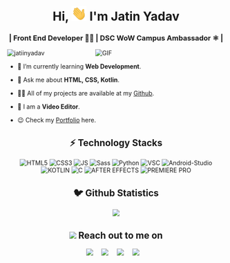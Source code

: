 <h1 align="center">Hi, <img src="https://github.com/ABSphreak/ABSphreak/blob/master/gifs/Hi.gif" width="35px"> I'm  Jatin Yadav </h1>
<h3 align="center"> | Front End Developer 👨‍💻 | DSC WoW Campus Ambassador ⚛️ | </h3>

<img align="right" alt="GIF" src="https://cdn.dribbble.com/users/2145071/screenshots/4503713/dev.gif" width="300px"/>


<p align="left"> <img src="https://komarev.com/ghpvc/?username=jatiinyadav&label=Profile+Views" alt="jatiinyadav" /> </p>

- 🌱 I’m currently learning **Web Development**.

- 💬 Ask me about **HTML, CSS, Kotlin**.

- 👨‍💻 All of my projects are available at my [Github](https://github.com/jatiinyadav?tab=repositories).

- 🎥 I am a **Video Editor**.

-  😉 Check my [Portfolio](http://jatiinyadav.github.io/) here.

<h2 align="center">⚡️ Technology Stacks</h2>
<p align="center">
 <img src="https://img.icons8.com/color/480/000000/html-5.png" alt ="HTML5" width ="50" height ="50" />
 <img src="https://img.icons8.com/color/480/000000/css3.png" alt ="CSS3" width ="50" height ="50"/>
 <img src="https://img.icons8.com/color/480/000000/javascript.png" alt = " JS" width ="50" height ="50" />
 <img src="https://img.icons8.com/color/480/000000/sass.png" alt = " Sass" width ="50" height ="50" />
 <img src="https://img.icons8.com/color/480/000000/python.png" alt = "Python" width ="50" height ="50" />
 <img src="https://img.icons8.com/color/480/000000/visual-studio-code-2019.png" alt ="VSC" width ="50" height ="50"/>
<img src="https://1.bp.blogspot.com/-LgTa-xDiknI/X4EflN56boI/AAAAAAAAPuk/24YyKnqiGkwRS9-_9suPKkfsAwO4wHYEgCLcBGAsYHQ/s0/image9.png" alt ="Android-Studio" width ="55" height ="55"/>
 <img src="https://img.icons8.com/color/480/000000/kotlin.png" alt ="KOTLIN" width ="50" height ="50"/>
 <img src="https://img.icons8.com/color/480/000000/c-programming.png" alt ="C" width ="50" height ="50"/>
 <img src="https://img.icons8.com/color/480/000000/adobe-after-effects.png" alt = "AFTER EFFECTS" width ="50" height ="50"/>
 <img src="https://img.icons8.com/color/480/000000/adobe-premiere-pro.png" alt = "PREMIERE PRO"width ="50" height ="50"/>
</p>


<h2 align="center">🐦 Github Statistics </h2>
<p align="center">
<img src="https://github-readme-stats.vercel.app/api?username=jatiinyadav&count_private=true&theme=algolia" />
</p>


<h2 align="center"> <img src="https://user-images.githubusercontent.com/53649201/99296951-8ef68900-286d-11eb-9bf3-fdb6cf13b585.gif" height="32px"> Reach out to me on</h2>
<p align="center">
  <a target="_blank"href="https://www.linkedin.com/in/jatin-yadav-77409b19b//"><img src="https://img.shields.io/badge/linkedin-%230077B5.svg?&style=for-the-badge&logo=linkedin&logoColor=white" /></a>&nbsp;&nbsp;&nbsp;&nbsp;
  <a target="_blank"href="https://twitter.com/jatiin_yadav"><img src="https://img.shields.io/badge/twitter-%231DA1F2.svg?&style=for-the-badge&logo=twitter&logoColor=white" /></a>&nbsp;&nbsp;&nbsp;&nbsp;
  <a href="mailto:jatin27yadav@gmail.com?subject=Hello%20Jatin,%20From%20Github"><img src="https://img.shields.io/badge/gmail-%23D14836.svg?&style=for-the-badge&logo=gmail&logoColor=white" /></a>&nbsp;&nbsp;&nbsp;&nbsp;
  <a href="https://www.instagram.com/jatiin_yadav/"><img src="https://img.shields.io/badge/instagram-%23D14836.svg?&style=for-the-badge&logo=instagram&logoColor=pink" /></a>&nbsp;&nbsp;&nbsp;&nbsp;
</p>
